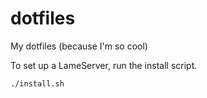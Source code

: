 # dotfiles

My dotfiles (because I'm so cool)

To set up a LameServer, run the install script.

    ./install.sh
